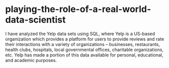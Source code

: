 # playing-the-role-of-a-real-world-data-scientist
I have analyzed the Yelp data sets using SQL, where Yelp is a US-based organization  which provides a platform for users to provide reviews and rate their interactions with a variety of organizations – businesses, restaurants, health clubs, hospitals, local governmental offices, charitable organizations, etc. Yelp has made a portion of this data available for personal, educational, and academic purposes.
